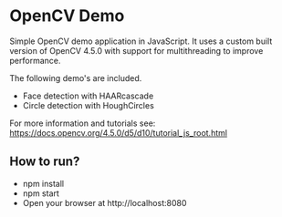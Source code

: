 # OpenCV Demo

Simple OpenCV demo application in JavaScript.
It uses a custom built version of OpenCV 4.5.0 with support for multithreading to improve performance.

The following demo's are included.
- Face detection with HAARcascade
- Circle detection with HoughCircles

For more information and tutorials see:
https://docs.opencv.org/4.5.0/d5/d10/tutorial_js_root.html

## How to run?
- npm install
- npm start
- Open your browser at http://localhost:8080